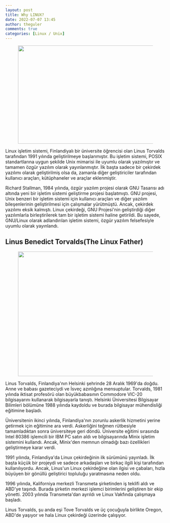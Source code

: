 ```yaml
---
layout: post
title: Why LINUX?
date: 2022-07-07 13:45
author: theguler
comments: true
categories: [Linux / Unix]
---
```

<!-- wp:image {"id":3435,"width":602,"height":308,"sizeSlug":"large","linkDestination":"none"} -->
<figure class="wp-block-image size-large is-resized"><img src="https://theguler.wordpress.com/wp-content/uploads/2022/06/linux-1.png?w=1024" alt="" class="wp-image-3435" width="602" height="308" /></figure>
<!-- /wp:image -->

<!-- wp:paragraph -->
<p>Linux işletim sistemi, Finlandiyalı bir üniversite öğrencisi olan Linus Torvalds tarafından 1991 yılında geliştirilmeye başlanmıştır. Bu işletim sistemi, POSIX standartlarına uygun şekilde Unix mimarisi ile uyumlu olarak yazılmıştır ve tamamen özgür yazılım olarak yayınlanmıştır. İlk başta sadece bir çekirdek yazılımı olarak geliştirilmiş olsa da, zamanla diğer geliştiriciler tarafından kullanıcı araçları, kütüphaneler ve araçlar eklenmiştir.</p>
<!-- /wp:paragraph -->

<!-- wp:paragraph -->
<p>Richard Stallman, 1984 yılında, özgür yazılım projesi olarak GNU Tasarısı adı altında yeni bir işletim sistemi geliştirme projesi başlatmıştı. GNU projesi, Unix benzeri bir işletim sistemi için kullanıcı araçları ve diğer yazılım bileşenlerinin geliştirilmesi için çalışmalar yürütmüştü. Ancak, çekirdek yazılımı eksik kalmıştı. Linux çekirdeği, GNU Projesi'nin geliştirdiği diğer yazılımlarla birleştirilerek tam bir işletim sistemi haline getirildi. Bu sayede, GNU/Linux olarak adlandırılan işletim sistemi, özgür yazılım felsefesiyle uyumlu olarak yayınlandı.</p>
<!-- /wp:paragraph -->

<!-- wp:heading -->
<h2 class="wp-block-heading">Linus Benedict Torvalds(The Linux Father)</h2>
<!-- /wp:heading -->

<!-- wp:image {"id":3488,"width":588,"height":391,"sizeSlug":"large","linkDestination":"none"} -->
<figure class="wp-block-image size-large is-resized"><img src="https://theguler.wordpress.com/wp-content/uploads/2022/06/linus-torvalds-1.jpg?w=730" alt="" class="wp-image-3488" width="588" height="391" /></figure>
<!-- /wp:image -->

<!-- wp:paragraph -->
<p>Linus Torvalds, Finlandiya'nın Helsinki şehrinde 28 Aralık 1969'da doğdu. Anne ve babası gazeteciydi ve İsveç azınlığına mensuptular. Torvalds, 1981 yılında iktisat profesörü olan büyükbabasının Commodore VIC-20 bilgisayarını kullanarak bilgisayarla tanıştı. Helsinki Üniversitesi Bilgisayar Bilimleri bölümüne 1988 yılında kaydoldu ve burada bilgisayar mühendisliği eğitimine başladı.</p>
<!-- /wp:paragraph -->

<!-- wp:paragraph -->
<p>Üniversitenin ikinci yılında, Finlandiya'nın zorunlu askerlik hizmetini yerine getirmek için eğitimine ara verdi. Askerliğini teğmen rütbesiyle tamamladıktan sonra üniversiteye geri döndü. Üniversite eğitimi sırasında Intel 80386 işlemcili bir IBM PC satın aldı ve bilgisayarında Minix işletim sistemini kullandı. Ancak, Minix'den memnun olmadığı bazı özellikleri geliştirmeye karar verdi.</p>
<!-- /wp:paragraph -->

<!-- wp:paragraph -->
<p>1991 yılında, Finlandiya'da Linux çekirdeğinin ilk sürümünü yayınladı. İlk başta küçük bir projeydi ve sadece arkadaşları ve birkaç ilgili kişi tarafından kullanılıyordu. Ancak, Linus'un Linux çekirdeğine olan ilgisi ve çabaları, hızla büyüyen bir gönüllü geliştirici topluluğu yaratmasına neden oldu.</p>
<!-- /wp:paragraph -->

<!-- wp:paragraph -->
<p>1996 yılında, Kaliforniya merkezli Transmeta şirketinden iş teklifi aldı ve ABD'ye taşındı. Burada şirketin merkezi işlemci birimlerini geliştiren bir ekip yönetti. 2003 yılında Transmeta'dan ayrıldı ve Linux Vakfında çalışmaya başladı.</p>
<!-- /wp:paragraph -->

<!-- wp:paragraph -->
<p>Linus Torvalds, şu anda eşi Tove Torvalds ve üç çocuğuyla birlikte Oregon, ABD'de yaşıyor ve hala Linux çekirdeği üzerinde çalışıyor.</p>
<!-- /wp:paragraph -->
